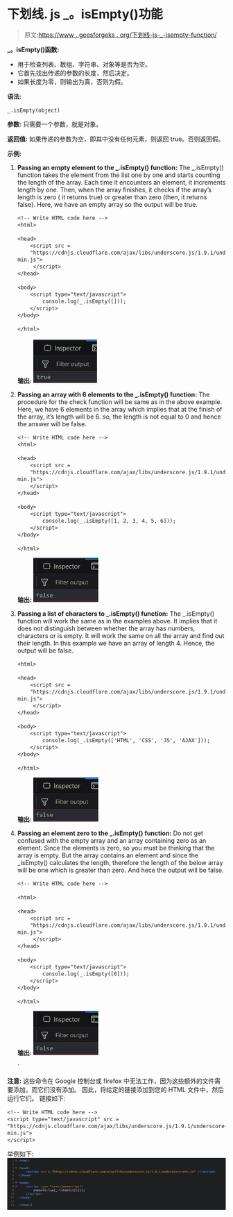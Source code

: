 # 下划线. js _。isEmpty()功能

> 原文:[https://www . geesforgeks . org/下划线-js-_-isempty-function/](https://www.geeksforgeeks.org/underscore-js-_-isempty-function/)

**_。isEmpty()函数:**

*   用于检查列表、数组、字符串、对象等是否为空。
*   它首先找出传递的参数的长度，然后决定。
*   如果长度为零，则输出为真，否则为假。

**语法:**

```
_.isEmpty(object)
```

**参数:**
只需要一个参数，就是对象。

**返回值:**
如果传递的参数为空，即其中没有任何元素，则返回 true。否则返回假。

**示例:**

1.  **Passing an empty element to the _.isEmpty() function:**
    The _.isEmpty() function takes the element from the list one by one and starts counting the length of the array. Each time it encounters an element, it increments length by one. Then, when the array finishes, it checks if the array’s length is zero ( it returns true) or greater than zero (then, it returns false). Here, we have an empty array so the output will be true.

    ```
    <!-- Write HTML code here -->
    <html>

    <head>
        <script src = 
        "https://cdnjs.cloudflare.com/ajax/libs/underscore.js/1.9.1/underscore-min.js">
         </script>
    </head>

    <body>
        <script type="text/javascript">
            console.log(_.isEmpty([]));
        </script>
    </body>

    </html>
    ```

    **输出:** ![](img/2901ec0dfa9990906964c676b22f5227.png)

2.  **Passing an array with 6 elements to the _.isEmpty() function:**
    The procedure for the check function will be same as in the above example. Here, we have 6 elements in the array which implies that at the finish of the array, it’s length will be 6\. so, the length is not equal to 0 and hence the answer will be false.

    ```
    <!-- Write HTML code here -->
    <html>

    <head>
        <script src = 
        "https://cdnjs.cloudflare.com/ajax/libs/underscore.js/1.9.1/underscore-min.js">
        </script>
    </head>

    <body>
        <script type="text/javascript">
            console.log(_.isEmpty([1, 2, 3, 4, 5, 6]));
        </script>
    </body>

    </html>
    ```

    **输出:** ![](img/64feafc4ac300b69af57cee1599c8297.png)

3.  **Passing a list of characters to _.isEmpty() function:**
    The _.isEmpty() function will work the same as in the examples above. It implies that it does not distinguish between whether the array has numbers, characters or is empty. It will work the same on all the array and find out their length. In this example we have an array of length 4\. Hence, the output will be false.

    ```
    <html>

    <head>
        <script src = 
        "https://cdnjs.cloudflare.com/ajax/libs/underscore.js/1.9.1/underscore-min.js">
         </script>
    </head>

    <body>
        <script type="text/javascript">
            console.log(_.isEmpty(['HTML', 'CSS', 'JS', 'AJAX']));
        </script>
    </body>

    </html>
    ```

    **输出:** ![](img/64feafc4ac300b69af57cee1599c8297.png)

4.  **Passing an element zero to the _.isEmpty() function:**
    Do not get confused with the empty array and an array containing zero as an element. Since the elements is zero, so you must be thinking that the array is empty. But the array contains an element and since the _isEmpty() calculates the length, therefore the length of the below array will be one which is greater than zero. And hece the output will be false.

    ```
    <!-- Write HTML code here -->

    <html>

    <head>
        <script src = 
        "https://cdnjs.cloudflare.com/ajax/libs/underscore.js/1.9.1/underscore-min.js">
         </script>
    </head>

    <body>
        <script type="text/javascript">
            console.log(_.isEmpty([0]));
        </script>
    </body>

    </html>
    ```

    **输出:** ![](img/64feafc4ac300b69af57cee1599c8297.png)

    `

**注意:**
这些命令在 Google 控制台或 firefox 中无法工作，因为这些额外的文件需要添加，而它们没有添加。
因此，将给定的链接添加到您的 HTML 文件中，然后运行它们。
链接如下:

```
<!-- Write HTML code here -->
<script type="text/javascript" src =
"https://cdnjs.cloudflare.com/ajax/libs/underscore.js/1.9.1/underscore-min.js">
</script>
```

举例如下:
![](img/f94e7e41bfb4d053206da50b742da7a2.png)